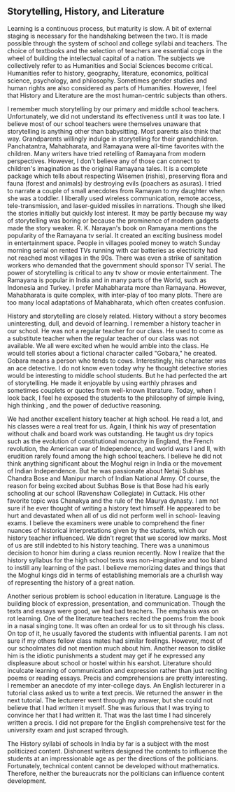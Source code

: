 ## Storytelling, History, and Literature

Learning is a continuous process, but maturity is slow. A bit of external staging is necessary for the handshaking between the two. It is 
made possible through the system of school and college syllabi and teachers. The choice of textbooks and the selection of 
teachers are essential cogs in the wheel of building the intellectual capital of a nation. The subjects we collectively
refer to as Humanities and Social Sciences become critical. Humanities refer to history, geography, literature, 
economics, political science, psychology, and philosophy. Sometimes gender studies and human rights are also considered as
parts of Humanities. However, I feel that History and Literature are the most human-centric subjects than others. 

I remember much storytelling by our primary and middle school teachers. Unfortunately, we did not understand its effectiveness
until it was too late. I believe most of our school teachers were themselves unaware that storytelling is anything
other than babysitting. Most parents also think that way. Grandparents willingly indulge in storytelling for their grandchildren. 
Panchatantra, Mahabharata, and Ramayana were all-time 
favorites with the children. Many writers have tried retelling of Ramayana from modern perspectives. However, I don't believe any of those
can connect to children's imagination as the original Ramayana tales. It is a complete package which tells about respecting Wisemen (rishis),
preserving flora and fauna (forest and animals) by destroying evils (poachers as asuras). I tried to narrate a couple of small anecdotes
from Ramayan to my daughter when she was a toddler. I liberally used wireless communication, remote access, tele-transmission, and laser-guided missiles in narrations. Though she liked the stories initially but quickly lost interest. It may be partly because my way of
storytelling was boring or because the prominence of modern gadgets made the story weaker. R. K. Narayan's book on Ramayana mentions the 
popularity of the Ramayana tv serial. It created an exciting business model in entertainment space. People in villages pooled money to watch 
Sunday morning serial on rented TVs running with car batteries as electricity had not reached most villages in the 90s. There was even a 
strike of sanitation workers who demanded that the government should sponsor TV serial. The power of storytelling is critical to any 
tv show or movie entertainment. The Ramayana is popular in India and in many parts of the World, such as Indonesia and Turkey.
I prefer Mahabharata more than Ramayana. However, Mahabharata is quite complex, with inter-play of too many plots. There are
too many local adaptations of Mahabharata, which often creates confusion.    

History and storytelling are closely related. History without a story becomes uninteresting, dull, and devoid of learning. I remember
a history teacher in our school. He was not a regular teacher for our class. He used to come as a substitute teacher when the regular
teacher of our class was not available. We all were excited when he would amble into the class. He would tell stories about a 
fictional character called "Gobara," he created. Gobara means a person who tends to cows. Interestingly, his character 
was an ace detective. I do not know even today why he thought detective stories would be interesting to middle school students. 
But he had perfected the art of storytelling. He made it enjoyable by using earthly phrases and sometimes couplets or quotes from 
well-known literature. Today, when I look back, I feel he exposed the students to the philosophy of simple living, high thinking
, and the power of deductive reasoning. 

We had another excellent history teacher at high school. He read a lot, and his classes were a real treat for us. Again, I think his
way of presentation without chalk and board work was outstanding. He taught us dry topics such as the evolution of constitutional
monarchy in England, the French revolution, the American war of Independence, and world wars I and II, with erudition rarely found among the high school
teachers. I believe he did not think anything significant about the Moghul reign in India or the movement of Indian Independence. 
But he was passionate about Netaji Subhas Chandra Bose and Manipur march of Indian National Army. Of course, the reason for being 
excited about Subhas Bose is that Bose had his early schooling at our school (Ravenshaw Collegiate) in Cuttack. 
His other favorite topic was Chanakya and the rule of the Maurya dynasty. I am not sure if he 
ever thought of writing a history text himself. He appeared to be hurt and devastated when all of us did not perform well in school-
leaving exams.
I believe the examiners were unable to comprehend the finer nuances of historical interpretations given by the students, which
our history teacher influenced. We didn't regret that we scored low marks. Most of us
are still indebted to his history teaching. There was a unanimous decision to honor him during a class reunion recently. 
Now I realize that the history syllabus for the high school texts was non-imaginative and too bland to instill any
learning of the past. I believe memorizing dates and things that the Moghul kings did in terms of establishing memorials are a 
churlish way of representing the history of a great nation.

Another serious problem is school education in literature. Language is the building block of expression, presentation, and
communication. Though the texts and essays were good, we had bad teachers. The emphasis was on rot learning. One of the 
literature teachers recited the poems from the book in a nasal singing tone. It was often an ordeal for us to sit through
his class. On top of it, he usually favored the students with influential parents. I am not sure if my others fellow 
class mates had similar feelings. However, most of our schoolmates did not mention much about him. Another reason to dislike
him is the idiotic punishments a student may get if he expressed any displeasure about school or hostel within his earshot. 
Literature should inculcate learning of communication and expression rather than just reciting poems 
or reading essays. Precis and comprehensions are pretty interesting. I remember an anecdote of my inter-college days. An English 
lecturerer in a tutorial class asked us to write a text precis. We returned the answer in the next
tutorial. The lecturerer went through my answer, but she could not believe that I had written it myself. She was
furious that I was trying to convince her that I had written it. That was the last time I had sincerely written a precis. 
I did not prepare for the English comprehensive test for the university exam and just scraped through.

The History syllabi of schools in India by far is a subject with the most politicized content. Dishonest writers designed the 
contents to influence the students at an impressionable age as per the directions of the politicians. Fortunately, technical content 
cannot be developed without mathematics. Therefore, neither the bureaucrats nor the politicians can influence content development.




